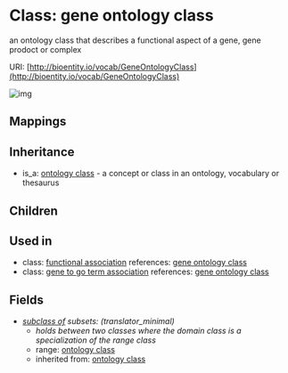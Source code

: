 # Class: gene ontology class


an ontology class that describes a functional aspect of a gene, gene prodoct or complex

URI: [http://bioentity.io/vocab/GeneOntologyClass](http://bioentity.io/vocab/GeneOntologyClass)

![img](http://yuml.me/diagram/nofunky;dir:TB/class/\[OntologyClass]^-\[GeneOntologyClass],%20\[GeneOntologyClass]-%20subclass%20of(i)%20%3F>\[OntologyClass])
## Mappings

## Inheritance

 *  is_a: [ontology class](OntologyClass.md) - a concept or class in an ontology, vocabulary or thesaurus
## Children

## Used in

 *  class: [functional association](FunctionalAssociation.md) references: [gene ontology class](GeneOntologyClass.md)
 *  class: [gene to go term association](GeneToGoTermAssociation.md) references: [gene ontology class](GeneOntologyClass.md)
## Fields

 * _[subclass of](subclass_of.md) *subsets*: (translator_minimal)_
    * _holds between two classes where the domain class is a specialization of the range class_
    * range: [ontology class](OntologyClass.md)
    * inherited from: [ontology class](OntologyClass.md)
